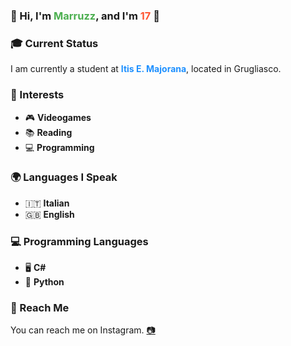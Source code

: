 
### 👤 Hi, I'm **<span style="color:#4CAF50;">Marruzz</span>**, and I'm **<span style="color:#FF5733;">17</span>** 📅

### 🎓 Current Status
I am currently a student at **<span style="color:#1E90FF;">Itis E. Majorana</span>**, located in Grugliasco.

### 🎯 Interests
- 🎮 **Videogames**
- 📚 **Reading**
- 💻 **Programming**

### 🌍 Languages I Speak
- 🇮🇹 **Italian**
- 🇬🇧 **English**

### 💻 Programming Languages
- 🖥️ **C#**
- 🐍 **Python**

### 📱 Reach Me
You can reach me on Instagram. [📷](https://www.instagram.com/luca.marroni._)


<!---
Marruzz/Marruzz is a ✨ special ✨ repository because its `README.md` (this file) appears on your GitHub profile.
You can click the Preview link to take a look at your changes.
--->
